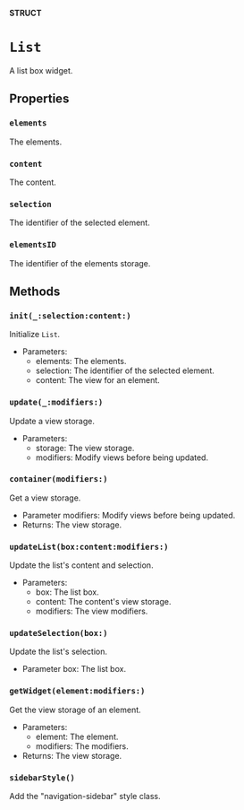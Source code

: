 **STRUCT**

# `List`

A list box widget.

## Properties
### `elements`

The elements.

### `content`

The content.

### `selection`

The identifier of the selected element.

### `elementsID`

The identifier of the elements storage.

## Methods
### `init(_:selection:content:)`

Initialize `List`.
- Parameters:
  - elements: The elements.
  - selection: The identifier of the selected element.
  - content: The view for an element.

### `update(_:modifiers:)`

Update a view storage.
- Parameters:
    - storage: The view storage.
    - modifiers: Modify views before being updated.

### `container(modifiers:)`

Get a view storage.
- Parameter modifiers: Modify views before being updated.
- Returns: The view storage.

### `updateList(box:content:modifiers:)`

Update the list's content and selection.
- Parameters:
    - box: The list box.
    - content: The content's view storage.
    - modifiers: The view modifiers.

### `updateSelection(box:)`

Update the list's selection.
- Parameter box: The list box.

### `getWidget(element:modifiers:)`

Get the view storage of an element.
- Parameters:
    - element: The element.
    - modifiers: The modifiers.
- Returns: The view storage.

### `sidebarStyle()`

Add the "navigation-sidebar" style class.
